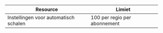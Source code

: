 
| Resource | Limiet |
|----|----|
| Instellingen voor automatisch schalen | 100 per regio per abonnement |